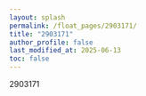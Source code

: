```yaml
---
layout: splash
permalink: /float_pages/2903171/
title: "2903171"
author_profile: false
last_modified_at: 2025-06-13
toc: false
---
```

 
2903171
